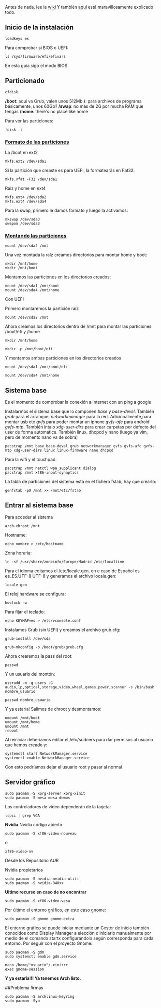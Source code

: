 Antes de nada, lee la [wiki](https://wiki.archlinux.org/index.php/Installation_guide_(Español))
Y también [aquí](https://denovatoanovato.net/instalar-arch-linux/#establecer-contrasena-del-administrador-root) está maravillosamente explicado todo.

## Inicio de la instalación

    loadkeys es

Para comprobar si BIOS o UEFI:

    ls /sys/firmware/efi/efivars

En esta guía sigo el modo BIOS.
    
## Particionado

    cfdisk
    
**/boot**: aquí va Grub, valen unos 512Mb
**/**: para archivos de programa básicamente, unos 60Gb?
**/swap**: no más de 2G por mucha RAM  que tengas
**/home**: there's no place like home

Para ver las particiones:

    fdisk -l
    
### <u>Formato de las particiones</u>

La /boot en ext2

    mkfs.ext2 /dev/sda1
    
Si la partición que creaste es para UEFI, la formatearás en Fat32.

    mkfs.vfat -F32 /dev/sda1

Raíz y home en ext4

    mkfs.ext4 /dev/sda2
    mkfs.ext4 /dev/sda4

Para la swap, primero le damos formato y luego la activamos:

    mkswap /dev/sda3
    swapon /dev/sda3

### <u>Montando las particiones</u>

    mount /dev/sda2 /mnt
    
Una vez montada la raíz creamos directorios para montar home y boot:

    mkdir /mnt/home
    mkdir /mnt/boot

Montamos las particiones en los directorios creados:

    mount /dev/sda1 /mnt/boot
    mount /dev/sda4 /mnt/home
    
Con UEFI

Primero montaremos la partición raíz

    mount /dev/sda2 /mnt

Ahora creamos los directorios dentro de /mnt para montar las particiones /boot/efi y /home

    mkdir /mnt/home

    mkdir -p /mnt/boot/efi

Y montamos ambas particiones en los directorios creados

    mount /dev/sda1 /mnt/boot/efi

    mount /dev/sda4 /mnt/home
    
## Sistema base
    
Es el momento de comprobar la conexión a internet con un ping a google

Instalarmos el sistema base que lo componen *base* y *base-devel*. También *grub* para el arranque, *networkmanager* para la red. Adicionalmente,para montar usb etc *gvfs* para poder montar un iphone *gvfs-afc* para android *gvfs-mtp*. También intalo *xdg-user-dirs* para crear carpetas por defecto del user de forma automática. También linux, dhcpcd y nano (luego ya vim, pero de momento nano va de sobra)

    pacstrap /mnt base base-devel grub networkmanager gvfs gvfs-afc gvfs-mtp xdg-user-dirs linux linux-firmware nano dhcpcd
    
    
Para la wifi y el touchpad:

    pacstrap /mnt netctl wpa_supplicant dialog
    pacstrap /mnt xf86-input-synaptics
    
    
La tabla de particiones del sistema está en el fichero fstab, hay que crearlo:
    
    genfstab -pU /mnt >> /mnt/etc/fstab
    
## Entrar al sistema base

Para acceder al sistema 

    arch-chroot /mnt
    
Hostname:

    echo nombre > /etc/hostname
    
Zona horaria:

    ln -sf /usr/share/zoneinfo/Europe/Madrid /etc/localtime
    
Para el idioma editamos el /etc/locale.gen, en e caso de Español es es_ES.UTF-8 UTF-8 y generamos el archivo locale.gen:

    locale-gen
    
El reloj hardware se configura:

    hwclock -w
    
Para fijar el teclado:

    echo KEYMAP=es > /etc/vconsole.conf
    
Instalamos Grub (sin UEFI) y creamos el archivo grub.cfg:

    grub-install /dev/sda

    grub-mkconfig -o /boot/grub/grub.cfg
    
Ahora crearemos la pass del root:

    passwd

Y un usuario del montón:

    useradd -m -g users -G audio,lp,optical,storage,video,wheel,games,power,scanner -s /bin/bash nombre_usuario
    
    passwd nombre_usuario

Y ya estaría! Salimos de chroot y desmontamos:

    umount /mnt/boot
    umount /mnt/home
    umount /mnt
    reboot
    
    
Al reiniciar deberíamos editar el /etc/sudoers para dar permisos al usuario que hemos creado y:

    systemctl start NetworkManager.service
    systemctl enable NetworkManager.service
    
Con esto podríamos dejar el usuario root y pasar al normal

## Servidor gráfico

    sudo pacmam -S xorg-server xorg-xinit
    sudo pacman -S mesa mesa-demos
    
Los controladores de video dependerán de la tarjeta:

    lspci | grep VGA
    
**Nvidia**
Nvidia código abierto

    sudo pacman -S xf86-video-nouveau

o

    xf86-video-nv

Desde los Repositorio AUR

Nvidia propietarios
    
    sudo pacman -S nvidia nvidia-utils
    sudo pacman -S nvidia-340xx


**Ultimo recurso en caso de no encontrar**

    sudo pacman -S xf86-video-vesa

Por último el entorno gráfico, en este caso gnome:

    sudo pacman –S gnome gnome–extra

    
El entorno gráfico se puede iniciar mediante un Gestor de inicio también conocidos como Display Manager a elección o iniciarlo manualmente por medio de el comando startx configurándolo según corresponda para cada entorno. Por seguir con el proyecto Gnome:

    sudo pacman -S gdm
    sudo systemctl enable gdm.service
    
    nano /home/"usuario"/.xinitrc
    exec gnome-session

**Y ya estaría!!! Ya tenemos Arch listo.**

##Problema firmas

    sudo pacman -S archlinux-keyring
    sudo pacman -Syu
